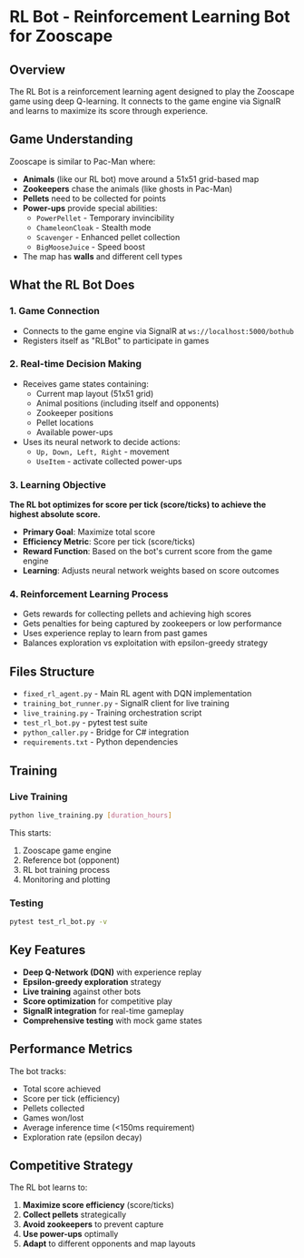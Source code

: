 # RL Bot - Reinforcement Learning Bot for Zooscape

## Overview
The RL Bot is a reinforcement learning agent designed to play the Zooscape game using deep Q-learning. It connects to the game engine via SignalR and learns to maximize its score through experience.

## Game Understanding
Zooscape is similar to Pac-Man where:
- **Animals** (like our RL bot) move around a 51x51 grid-based map
- **Zookeepers** chase the animals (like ghosts in Pac-Man)
- **Pellets** need to be collected for points
- **Power-ups** provide special abilities:
  - `PowerPellet` - Temporary invincibility
  - `ChameleonCloak` - Stealth mode
  - `Scavenger` - Enhanced pellet collection
  - `BigMooseJuice` - Speed boost
- The map has **walls** and different cell types

## What the RL Bot Does

### 1. Game Connection
- Connects to the game engine via SignalR at `ws://localhost:5000/bothub`
- Registers itself as "RLBot" to participate in games

### 2. Real-time Decision Making
- Receives game states containing:
  - Current map layout (51x51 grid)
  - Animal positions (including itself and opponents)
  - Zookeeper positions 
  - Pellet locations
  - Available power-ups
- Uses its neural network to decide actions:
  - `Up, Down, Left, Right` - movement
  - `UseItem` - activate collected power-ups

### 3. Learning Objective
**The RL bot optimizes for score per tick (score/ticks) to achieve the highest absolute score.**

- **Primary Goal**: Maximize total score
- **Efficiency Metric**: Score per tick (score/ticks)
- **Reward Function**: Based on the bot's current score from the game engine
- **Learning**: Adjusts neural network weights based on score outcomes

### 4. Reinforcement Learning Process
- Gets rewards for collecting pellets and achieving high scores
- Gets penalties for being captured by zookeepers or low performance
- Uses experience replay to learn from past games
- Balances exploration vs exploitation with epsilon-greedy strategy

## Files Structure

- `fixed_rl_agent.py` - Main RL agent with DQN implementation
- `training_bot_runner.py` - SignalR client for live training
- `live_training.py` - Training orchestration script
- `test_rl_bot.py` - pytest test suite
- `python_caller.py` - Bridge for C# integration
- `requirements.txt` - Python dependencies

## Training

### Live Training
```bash
python live_training.py [duration_hours]
```
This starts:
1. Zooscape game engine
2. Reference bot (opponent)
3. RL bot training process
4. Monitoring and plotting

### Testing
```bash
pytest test_rl_bot.py -v
```

## Key Features

- **Deep Q-Network (DQN)** with experience replay
- **Epsilon-greedy exploration** strategy
- **Live training** against other bots
- **Score optimization** for competitive play
- **SignalR integration** for real-time gameplay
- **Comprehensive testing** with mock game states

## Performance Metrics

The bot tracks:
- Total score achieved
- Score per tick (efficiency)
- Pellets collected
- Games won/lost
- Average inference time (<150ms requirement)
- Exploration rate (epsilon decay)

## Competitive Strategy

The RL bot learns to:
1. **Maximize score efficiency** (score/ticks)
2. **Collect pellets** strategically
3. **Avoid zookeepers** to prevent capture
4. **Use power-ups** optimally
5. **Adapt** to different opponents and map layouts 